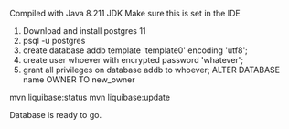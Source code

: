 Compiled with Java 8.211 JDK Make sure this is set in the IDE

1. Download and install postgres 11
2. psql -u postgres
3. create database addb template 'template0' encoding 'utf8';
4. create user whoever with encrypted password 'whatever';
5. grant all privileges on database addb to whoever;
ALTER DATABASE name OWNER TO new_owner

mvn liquibase:status
mvn liquibase:update

Database is ready to go.



